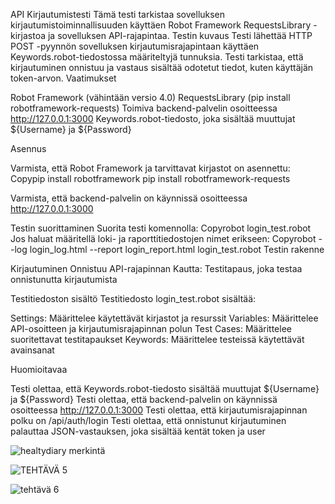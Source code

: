 API Kirjautumistesti
Tämä testi tarkistaa sovelluksen kirjautumistoiminnallisuuden käyttäen Robot Framework RequestsLibrary -kirjastoa ja sovelluksen API-rajapintaa.
Testin kuvaus
Testi lähettää HTTP POST -pyynnön sovelluksen kirjautumisrajapintaan käyttäen Keywords.robot-tiedostossa määriteltyjä tunnuksia. Testi tarkistaa, että kirjautuminen onnistuu ja vastaus sisältää odotetut tiedot, kuten käyttäjän token-arvon.
Vaatimukset

Robot Framework (vähintään versio 4.0)
RequestsLibrary (pip install robotframework-requests)
Toimiva backend-palvelin osoitteessa http://127.0.0.1:3000
Keywords.robot-tiedosto, joka sisältää muuttujat ${Username} ja ${Password}

Asennus

Varmista, että Robot Framework ja tarvittavat kirjastot on asennettu:
Copypip install robotframework
pip install robotframework-requests

Varmista, että backend-palvelin on käynnissä osoitteessa http://127.0.0.1:3000

Testin suorittaminen
Suorita testi komennolla:
Copyrobot login_test.robot
Jos haluat määritellä loki- ja raporttitiedostojen nimet erikseen:
Copyrobot --log login_log.html --report login_report.html login_test.robot
Testin rakenne

Kirjautuminen Onnistuu API-rajapinnan Kautta: Testitapaus, joka testaa onnistunutta kirjautumista

Testitiedoston sisältö
Testitiedosto login_test.robot sisältää:

Settings: Määrittelee käytettävät kirjastot ja resurssit
Variables: Määrittelee API-osoitteen ja kirjautumisrajapinnan polun
Test Cases: Määrittelee suoritettavat testitapaukset
Keywords: Määrittelee testeissä käytettävät avainsanat

Huomioitavaa

Testi olettaa, että Keywords.robot-tiedosto sisältää muuttujat ${Username} ja ${Password}
Testi olettaa, että backend-palvelin on käynnissä osoitteessa http://127.0.0.1:3000
Testi olettaa, että kirjautumisrajapinnan polku on /api/auth/login
Testi olettaa, että onnistunut kirjautuminen palauttaa JSON-vastauksen, joka sisältää kentät token ja user





![healtydiary merkintä](https://github.com/user-attachments/assets/fc04ed07-c4de-4fba-9cab-a91f3f9697f2)

![TEHTÄVÄ 5](https://github.com/user-attachments/assets/24d90991-04fd-4c57-a3e6-7d6a9cffafda)

![tehtävä 6](https://github.com/user-attachments/assets/3c2ba2cf-f3e1-452c-852a-a6e1aa6d90d5)



